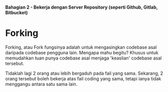 #### Bahagian 2 - Bekerja dengan Server Repository (seperti Github, Gitlab, Bitbucket)

# Forking

Forking, atau Fork fungsinya adalah untuk mengasingkan codebase asal daripada codebase pengguna lain. Mengapa mahu begitu? Khusus untuk memudahkan tuan punya codebase asal menjaga 'keaslian' codebase asal tersebut.

Tidaklah lagi 2 orang atau lebih bergaduh pada fail yang sama. Sekarang, 2 orang tersebut boleh bekerja atas fail coding yang sama, tetapi ianya tidak menggangu antara satu sama lain.
